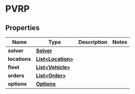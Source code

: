 # PVRP

## Properties
Name | Type | Description | Notes
------------ | ------------- | ------------- | -------------
**solver** | [**Solver**](Solver.md) |  | 
**locations** | [**List&lt;Location&gt;**](Location.md) |  | 
**fleet** | [**List&lt;Vehicle&gt;**](Vehicle.md) |  | 
**orders** | [**List&lt;Order&gt;**](Order.md) |  | 
**options** | [**Options**](Options.md) |  | 
